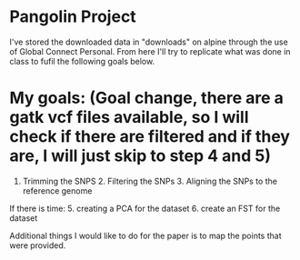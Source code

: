 # Pangolin Project
I've stored the downloaded data in "downloads" on alpine through the use of Global Connect Personal. From here I'll try to replicate what was done in class to fufil the following goals below. 

# My goals: (Goal change, there are a gatk vcf files available, so I will check if there are filtered and if they are, I will just skip to step 4 and 5)
1. Trimming the SNPS 2. Filtering the SNPs 3. Aligning the SNPs to the reference genome


If there is time: 
5. creating a PCA for the dataset
6. create an FST for the dataset

Additional things I would like to do for the paper is to map the points that were provided. 
